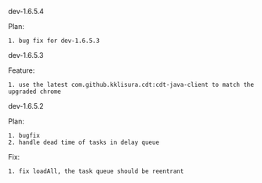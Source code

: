 dev-1.6.5.4

Plan:

    1. bug fix for dev-1.6.5.3

dev-1.6.5.3

Feature:

    1. use the latest com.github.kklisura.cdt:cdt-java-client to match the upgraded chrome

dev-1.6.5.2

Plan:

    1. bugfix
    2. handle dead time of tasks in delay queue

Fix:

    1. fix loadAll, the task queue should be reentrant
